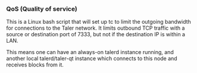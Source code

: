 ### QoS (Quality of service) ###

This is a Linux bash script that will set up tc to limit the outgoing bandwidth for connections to the Taler network. It limits outbound TCP traffic with a source or destination port of 7333, but not if the destination IP is within a LAN.

This means one can have an always-on talerd instance running, and another local talerd/taler-qt instance which connects to this node and receives blocks from it.

